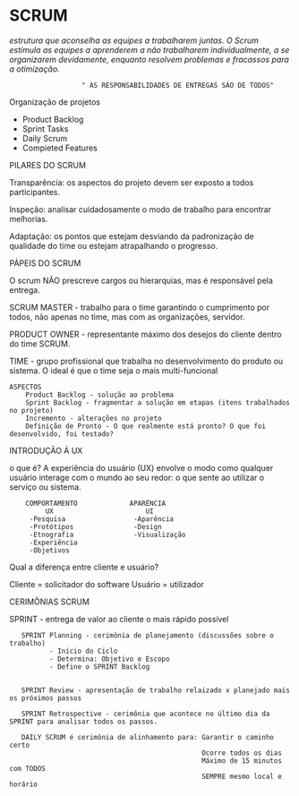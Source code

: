 # SCRUM
 *estrutura que aconselha as equipes a trabalharem juntas. O Scrum estimula as equipes a aprenderem a não trabalharem individualmente, a se organizarem devidamente, enquanto resolvem problemas e fracassos para a otimização.*

                      " AS RESPONSABILIDADES DE ENTREGAS SÃO DE TODOS"

Organização de projetos

  * Product Backlog
  * Sprint Tasks
  * Daily Scrum
  * Compieted Features

 PILARES DO SCRUM

 Transparência: os aspectos do projeto devem ser exposto a todos participantes.

 Inspeção: analisar cuidadosamente o modo de trabalho para encontrar melhorias.

 Adaptação: os pontos que estejam desviando da padronização de qualidade do time ou estejam atrapalhando o progresso.


PÁPEIS DO SCRUM

 O scrum NÃO prescreve cargos ou hierarquias, mas é responsável pela entrega.

 SCRUM MASTER - trabalho para o time garantindo o cumprimento por todos, não apenas no time, mas com as organizações, servidor.                 

 PRODUCT OWNER - representante máximo dos desejos do cliente dentro do time SCRUM.

 TIME - grupo profissional que trabalha no desenvolvimento do produto ou sistema. O ideal é que o time seja o mais multi-funcional

    ASPECTOS
        Product Backlog - solução ao problema 
        Sprint Backlog - fragmentar a solução em etapas (itens trabalhados no projeto)
        Incremento - alterações no projeto
        Definição de Pronto - O que realmente está pronto? O que foi desenvolvido, foi testado?

INTRODUÇÃO Á UX

o que é?
A experiência do usuário (UX) envolve o modo como qualquer usuário interage com o mundo ao seu redor: o que sente ao utilizar o serviço ou sistema.


        COMPORTAMENTO             APARÊNCIA 
             UX                       UI
         -Pesquisa                 -Aparência 
         -Protótipos               -Design
         -Etnografia               -Visualização
         -Experiência
         -Objetivos

Qual a diferença entre cliente e usuário?

  Cliente = solicitador do software
   Usuário = utilizador



CERIMÔNIAS SCRUM

  SPRINT - entrega de valor ao cliente o mais rápido possível

       SPRINT Planning - cerimônia de planejamento (discussões sobre o trabalho)
              - Início do Ciclo
              - Determina: Objetivo e Escopo
              - Define o SPRINT Backlog


       SPRINT Review - apresentação de trabalho relaizado x planejado mais os próximos passos

       SPRINT Retrospective - cerimônia que acontece no último dia da SPRINT para analisar todos os passos.

       DAILY SCRUM é cerimônia de alinhamento para: Garantir o caminho certo
                                                    Ocorre todos os dias
                                                    Máximo de 15 minutos com TODOS
                                                    SEMPRE mesmo local e horário
